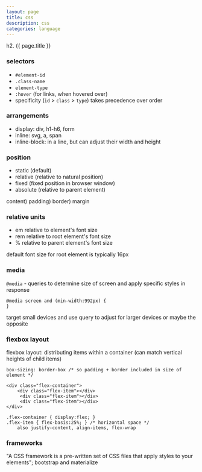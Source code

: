 ```yaml
---
layout: page
title: css
description: css
categories: language
---
```


h2. {{ page.title }}

### selectors

- `#element-id`
- `.class-name`
- `element-type`
- `:hover` (for links, when hovered over)
- specificity (`id` > `class` > `type`) takes precedence over order

### arrangements

- display: div, h1-h6, form
- inline: svg, a, span
- inline-block: in a line, but can adjust their width and height

### position

- static     (default)
- relative   (relative to natural position)
- fixed      (fixed position in browser window)
- absolute   (relative to parent element)

content) padding) border) margin

### relative units

- em         relative to element's font size
- rem        relative to root element's font size
- %          relative to parent element's font size

default font size for root element is typically 16px

### media

`@media` - queries to determine size of screen and apply specific
styles in response

```
@media screen and (min-width:992px) {
}
```

target small devices and use query to adjust for larger devices
or maybe the opposite

### flexbox layout

flexbox layout: distributing items within a container
(can match vertical heights of child items)

```
box-sizing: border-box /* so padding + border included in size of element */

<div class="flex-container">
    <div class="flex-item"></div>
     <div class="flex-item"></div>
     <div class="flex-item"></div>
</div>

.flex-container { display:flex; }
.flex-item { flex-basis:25%; } /* horizontal space */
    also justify-content, align-items, flex-wrap
```

### frameworks

"A CSS framework is a pre-written set of CSS files that apply styles
to your elements"; bootstrap and materialize

